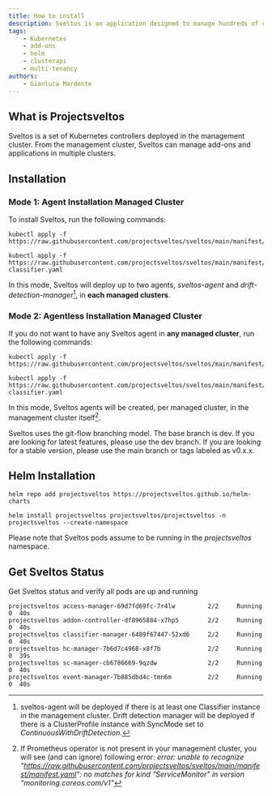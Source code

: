```yaml
---
title: How to install
description: Sveltos is an application designed to manage hundreds of clusters by providing declarative cluster APIs. Learn here how to install Sveltos.
tags:
    - Kubernetes
    - add-ons
    - helm
    - clusterapi
    - multi-tenancy
authors:
    - Gianluca Mardente
---
```


## What is Projectsveltos

Sveltos is a set of Kubernetes controllers deployed in the management cluster. From the management cluster, Sveltos can manage add-ons and applications in multiple clusters.

## Installation

### Mode 1: Agent Installation Managed Cluster

To install Sveltos, run the following commands:

```
kubectl apply -f https://raw.githubusercontent.com/projectsveltos/sveltos/main/manifest/manifest.yaml

kubectl apply -f https://raw.githubusercontent.com/projectsveltos/sveltos/main/manifest/default-classifier.yaml
```

In this mode, Sveltos will deploy up to two agents, *sveltos-agent* and *drift-detection-manager*[^1], in **each managed clusters**.

### Mode 2: Agentless Installation Managed Cluster

If you do not want to have any Sveltos agent in **any managed cluster**, run the following commands:

```
kubectl apply -f https://raw.githubusercontent.com/projectsveltos/sveltos/main/manifest/agents_in_mgmt_cluster_manifest.yaml

kubectl apply -f https://raw.githubusercontent.com/projectsveltos/sveltos/main/manifest/default-classifier.yaml
```

In this mode, Sveltos agents will be created, per managed cluster, in the management cluster itself[^2].

Sveltos uses the git-flow branching model. The base branch is dev. If you are looking for latest features, please use the dev branch. If you are looking for a stable version, please use the main branch or tags labeled as v0.x.x.

## Helm Installation

```
helm repo add projectsveltos https://projectsveltos.github.io/helm-charts

helm install projectsveltos projectsveltos/projectsveltos -n projectsveltos --create-namespace
```

Please note that Sveltos pods assume to be running in the *projectsveltos* namespace.

## Get Sveltos Status​

Get Sveltos status and verify all pods are up and running

```
projectsveltos access-manager-69d7fd69fc-7r4lw         2/2     Running   0  40s
projectsveltos addon-controller-df8965884-x7hp5        2/2     Running   0  40s
projectsveltos classifier-manager-6489f67447-52xd6     2/2     Running   0  40s
projectsveltos hc-manager-7b6d7c4968-x8f7b             2/2     Running   0  39s
projectsveltos sc-manager-cb6786669-9qzdw              2/2     Running   0  40s
projectsveltos event-manager-7b885dbd4c-tmn6m          2/2     Running   0  40s
```

[^1]: sveltos-agent will be deployed if there is at least one Classifier instance in the management cluster. Drift detection manager will be deployed if there is a ClusterProfile instance with SyncMode set to *ContinuousWithDriftDetection*.
[^2]: If Prometheus operator is not present in your management cluster, you will see (and can ignore) following error: *error: unable to recognize "https://raw.githubusercontent.com/projectsveltos/sveltos/main/manifest/manifest.yaml": no matches for kind "ServiceMonitor" in version "monitoring.coreos.com/v1"*